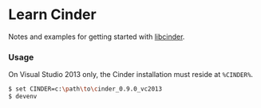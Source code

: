 # Learn Cinder

Notes and examples for getting started with [libcinder](https://libcinder.org/).

### Usage

On Visual Studio 2013 only, the Cinder installation must reside at `%CINDER%`.

```bash
$ set CINDER=c:\path\to\cinder_0.9.0_vc2013
$ devenv
```